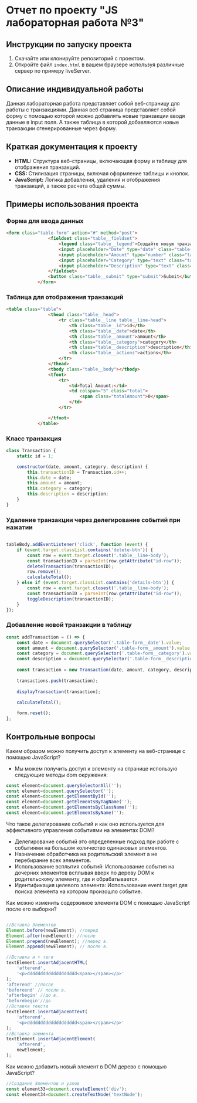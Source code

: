 # Отчет по проекту "JS лабораторная работа №3"

## Инструкции по запуску проекта
1. Скачайте или клонируйте репозиторий с проектом.
2. Откройте файл `index.html` в вашем браузере используя различные сервер по примеру liveServer.

## Описание индивидуальной работы
Данная лабораторная работа представляет собой веб-страницу для работы с транзакциями. Данная веб страница представляет собой форму с помощью которой можно добавлять новые транзакции вводя данные в input поля. А также таблица в которой добавляются новые транзакции сгенерированные через форму.

## Краткая документация к проекту
- **HTML:** Структура веб-страницы, включающая форму и таблицу для отображения транзакций.
- **CSS:** Стилизация страницы, включая оформление таблицы и кнопок.
- **JavaScript:** Логика добавления, удаления и отображения транзакций, а также расчета общей суммы.

## Примеры использования проекта
### Форма для ввода данных
```HTML
<form class="table-form" action="#" method="post">
                <fieldset class="table__fieldset">
                    <legend class="table__legend">Создайте новую транзакцию</legend>
                    <input placeholder="Date" type="date" class="table-form__date" required>
                    <input placeholder="Amount" type="number" class="table-form__amount" required>
                    <input placeholder="Category" type="text" class="table-form__category" required>
                    <input placeholder="Description" type="text" class="table-form__description" required>
                </fieldset>
                <button class="table__submit" type="submit">Submit</button>
            </form>

```
### Таблица для отображения транзакций
```HTML
<table class="table">
                <thead class="table__head">
                    <tr class="table__line table__line-head">
                        <th class="table__id">id</th>
                        <th class="table__date">date</th>
                        <th class="table__amount">amount</th>
                        <th class="table__category">category</th>
                        <th class="table__description">description</th>
                        <th class="table__actions">actions</th>
                    </tr>
                </thead>
                <tbody class="table__body"></tbody>
                <tfoot>
                    <tr>
                        <td>Total Amount:</td>
                        <td colspan="5" class="total">
                            <span class="totalAmount">0</span>
                        </td>
                    </tr>

                </tfoot>
            </table>

```

### Класс транзакция
```javascript
class Transaction {
    static id = 1;

    constructor(date, amount, category, description) {
        this.transactionID = Transaction.id++;
        this.date = date;
        this.amount = amount;
        this.category = category;
        this.description = description;
    }
}

```

### Удаление транзакции через делегирование событий при нажатии
```javascript

tableBody.addEventListener('click', function (event) {
    if (event.target.classList.contains('delete-btn')) {
        const row = event.target.closest('.table__line-body');
        const transactionID = parseInt(row.getAttribute("id-row"));
        deleteTransaction(transactionID);
        row.remove();
        calculateTotal();
    } else if (event.target.classList.contains('details-btn')) {
        const row = event.target.closest('.table__line-body');
        const transactionID = parseInt(row.getAttribute("id-row"));
        toggleDescription(transactionID);
    }
});
```

### Добавление новой транзакции в таблицу
```javascript
const addTransaction = () => {
    const date = document.querySelector('.table-form__date').value;
    const amount = document.querySelector('.table-form__amount').value;
    const category = document.querySelector('.table-form__category').value;
    const description = document.querySelector('.table-form__description').value;
    
    const transaction = new Transaction(date, amount, category, description);
    
    transactions.push(transaction);
    
    displayTransaction(transaction);
    
    calculateTotal();

    form.reset();
};
```
## Контрольные вопросы

Каким образом можно получить доступ к элементу на веб-странице с помощью JavaScript?
- Мы можем получить доступ к элементу на странице использую следующие методы dom окружения:
```javascript
const element=document.querySelectorAll('');
const element=document.querySelector('');
const element=document.getElementById('');
const element=document.getElementsByTagName('');
const element=document.getElementsByClassName('');
const element=document.getElementsByName('');
```
 
Что такое делегирование событий и как оно используется для эффективного управления событиями на элементах DOM?
- Делегирование событий это определенные подход при работе с событиями на большом количество одинаковых элементов. 
- Назначение обработчика на родительский элемент а не перебирание всех элементов.
- Использование всплытия событий: Использование события на дочерних элементов всплывая вверх по дереву DOM к родительскому элементу, где и обрабатывается.
- Идентификация целевого элемента: Использование event.target дяя поиска элемента на котором произошло событие.



Как можно изменить содержимое элемента DOM с помощью JavaScript после его выборки?
```javascript

//Вставка Элементов
Element.before(newElement); //перед
Element.after(newElement); //после
Element.prepend(newElement); //перед в.
Element.append(newElement); // после в.

//Вставка и + теги
textElement.insertAdjacentHTML(
    'afterend',
    '<p>ddddddddddddddddddd<span></span></p>'
);
'afterend' //после
'beforeend' // после в.
'afterbegin' //до в.
'beforebegin'//до
//Вставка текста
textElement.insertAdjacentText(
    'afterend',
    '<p>ddddddddddddddddddd<span></span></p>'
);
//Вставка элемента
textElement.insertAdjacentElement(
    'afterend',
    newElement;
);

```

Как можно добавить новый элемент в DOM дерево с помощью JavaScript?
```javascript
//Создание Элементов и узлов
const element33=document.createElement('div');
const element34=document.createTextNode('textNode');
```
